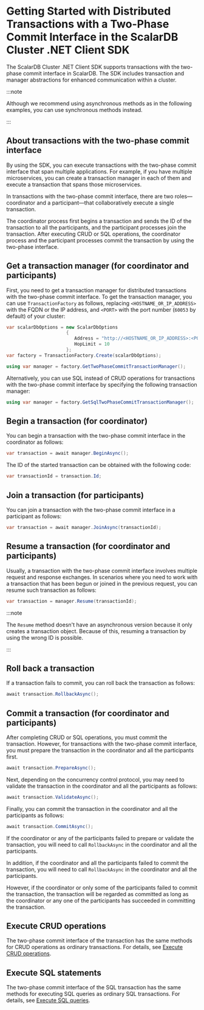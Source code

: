 # Getting Started with Distributed Transactions with a Two-Phase Commit Interface in the ScalarDB Cluster .NET Client SDK

The ScalarDB Cluster .NET Client SDK supports transactions with the two-phase commit interface in ScalarDB. The SDK includes transaction and manager abstractions for enhanced communication within a cluster.

:::note

Although we recommend using asynchronous methods as in the following examples, you can use synchronous methods instead.

:::

## About transactions with the two-phase commit interface

By using the SDK, you can execute transactions with the two-phase commit interface that span multiple applications. For example, if you have multiple microservices, you can create a transaction manager in each of them and execute a transaction that spans those microservices.

In transactions with the two-phase commit interface, there are two roles—coordinator and a participant—that collaboratively execute a single transaction.

The coordinator process first begins a transaction and sends the ID of the transaction to all the participants, and the participant processes join the transaction. After executing CRUD or SQL operations, the coordinator process and the participant processes commit the transaction by using the two-phase interface.

## Get a transaction manager (for coordinator and participants)

First, you need to get a transaction manager for distributed transactions with the two-phase commit interface. To get the transaction manager, you can use `TransactionFactory` as follows, replacing `<HOSTNAME_OR_IP_ADDRESS>` with the FQDN or the IP address, and `<PORT>` with the port number (`60053` by default) of your cluster:

```c#
var scalarDbOptions = new ScalarDbOptions
                      {
                         Address = "http://<HOSTNAME_OR_IP_ADDRESS>:<PORT>",
                         HopLimit = 10
                      };
var factory = TransactionFactory.Create(scalarDbOptions);

using var manager = factory.GetTwoPhaseCommitTransactionManager();
```

Alternatively, you can use SQL instead of CRUD operations for transactions with the two-phase commit interface by specifying the following transaction manager:

```c#
using var manager = factory.GetSqlTwoPhaseCommitTransactionManager();
```

## Begin a transaction (for coordinator)

You can begin a transaction with the two-phase commit interface in the coordinator as follows:

```c#
var transaction = await manager.BeginAsync();
```

The ID of the started transaction can be obtained with the following code:

```c#
var transactionId = transaction.Id;
```

## Join a transaction (for participants)

You can join a transaction with the two-phase commit interface in a participant as follows:

```c#
var transaction = await manager.JoinAsync(transactionId);
```

## Resume a transaction (for coordinator and participants)

Usually, a transaction with the two-phase commit interface involves multiple request and response exchanges. In scenarios where you need to work with a transaction that has been begun or joined in the previous request, you can resume such transaction as follows:

```c#
var transaction = manager.Resume(transactionId);
```

:::note

The `Resume` method doesn't have an asynchronous version because it only creates a transaction object. Because of this, resuming a transaction by using the wrong ID is possible.

:::

## Roll back a transaction

If a transaction fails to commit, you can roll back the transaction as follows:

```c#
await transaction.RollbackAsync();
```

## Commit a transaction (for coordinator and participants)

After completing CRUD or SQL operations, you must commit the transaction. However, for transactions with the two-phase commit interface, you must prepare the transaction in the coordinator and all the participants first.

```c#
await transaction.PrepareAsync();
```

Next, depending on the concurrency control protocol, you may need to validate the transaction in the coordinator and all the participants as follows:

```c#
await transaction.ValidateAsync();
```

Finally, you can commit the transaction in the coordinator and all the participants as follows:

```c#
await transaction.CommitAsync();
```

If the coordinator or any of the participants failed to prepare or validate the transaction, you will need to call `RollbackAsync` in the coordinator and all the participants.

In addition, if the coordinator and all the participants failed to commit the transaction, you will need to call `RollbackAsync` in the coordinator and all the participants.

However, if the coordinator or only some of the participants failed to commit the transaction, the transaction will be regarded as committed as long as the coordinator or any one of the participants has succeeded in committing the transaction.

## Execute CRUD operations

The two-phase commit interface of the transaction has the same methods for CRUD operations as ordinary transactions. For details, see [Execute CRUD operations](getting-started-with-distributed-transactions.md#execute-crud-operations).

## Execute SQL statements

The two-phase commit interface of the SQL transaction has the same methods for executing SQL queries as ordinary SQL transactions. For details, see [Execute SQL queries](getting-started-with-distributed-sql-transactions.md#execute-sql-queries).
